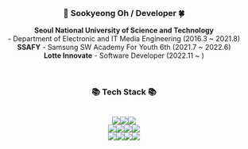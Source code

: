 
<div align="center">
<br>
         
### 🥽 Sookyeong Oh  /  Developer 🍀

 **Seoul National University of Science and Technology** <br>
    \- Department of Electronic and IT Media Engineering (2016.3 ~ 2021.8) <br>
 **SSAFY** - Samsung SW Academy For Youth 6th  (2021.7 ~ 2022.6) <br>
 **Lotte Innovate** - Software Developer (2022.11 ~ ) <br>
        
  
<br>
     


### 📚 Tech Stack 📚
<br>
<div align=center>
<img src="https://img.shields.io/badge/-Vue.js-4FC08D?&logo=vue.js&logoColor=white"/><img src="https://img.shields.io/badge/React-61DAFB?style=flat&logo=React&logoColor=black"/><img src="https://img.shields.io/badge/-Django-092E20?&logo=django&logoColor=white"/><br>
<img src="https://img.shields.io/badge/-Python-3776AB?&logo=python&logoColor=white"/><img src="https://img.shields.io/badge/-JavaScript-F7DF1E?&logo=javascript&logoColor=white"/><img src="https://img.shields.io/badge/-HTML5-E34F26?&logo=html5&logoColor=white"/><img src="https://img.shields.io/badge/-CSS3-1572B6?&logo=css3&logoColor=white"/><br>
<img src="https://img.shields.io/badge/-Markdown-1b1b1b?&logo=markdown&logoColor=white"/><img src="https://img.shields.io/badge/-Git-F05032?&logo=git&logoColor=white"/><img src="https://img.shields.io/badge/-GitLab-FCA121?&logo=gitLab&logoColor=white"/><img src="https://img.shields.io/badge/-GitHub-181717?&logo=github&logoColor=white"/>
</div>

     

<br>
<br>
